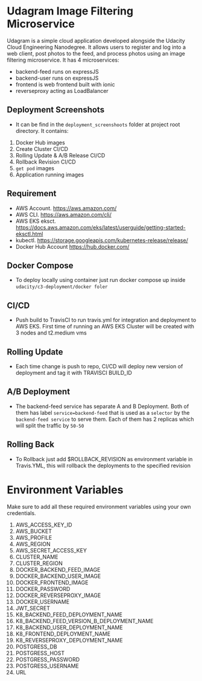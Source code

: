 # Udagram Image Filtering Microservice

Udagram is a simple cloud application developed alongside the Udacity Cloud Engineering Nanodegree. It allows users to register and log into a web client, post photos to the feed, and process photos using an image filtering microservice. It has 4 microservices:
- backend-feed runs on expressJS
- backend-user runs on expressJS
- frontend is web frontend built with ionic
- reverseproxy acting as LoadBalancer

## Deployment Screenshots
- It can be find in the `deployment_screenshoots` folder at project root directory. It contains:
1. Docker Hub images
2. Create Cluster CI/CD
3. Rolling Update & A/B Release CI/CD
4. Rollback Revision CI/CD
5. `get pod` images
6. Application running images

## Requirement
- AWS Account. https://aws.amazon.com/
- AWS CLI. https://aws.amazon.com/cli/
- AWS EKS eksct. https://docs.aws.amazon.com/eks/latest/userguide/getting-started-eksctl.html
- kubectl. https://storage.googleapis.com/kubernetes-release/release/
- Docker Hub Account https://hub.docker.com/

## Docker Compose
- To deploy locally using container just run docker compose up inside `udacity/c3-deployment/docker foler`

## CI/CD
- Push build to TravisCI to run travis.yml for integration and deployment to AWS EKS. First time of running an AWS EKS Cluster will be created with 3 nodes and t2.medium vms

## Rolling Update
- Each time change is push to repo, CI/CD will deploy new version of deployment and tag it with TRAVISCI BUILD_ID

## A/B Deployment
- The backend-feed service has separate A and B Deployment. Both of them has label `service=backend-feed` that is used as a `selector` by the `backend-feed service` to serve them. Each of them has 2 replicas which will split the traffic by `50-50`

## Rolling Back
- To Rollback just add $ROLLBACK_REVISION as environment variable in Travis.YML, this will rollback the deployments to the specified revision

# Environment Variables
Make sure to add all these required environment variables using your own credentials.
1. AWS_ACCESS_KEY_ID  
2. AWS_BUCKET  
3. AWS_PROFILE  
4. AWS_REGION  
5. AWS_SECRET_ACCESS_KEY  
6. CLUSTER_NAME  
7. CLUSTER_REGION  
8. DOCKER_BACKEND_FEED_IMAGE  
9. DOCKER_BACKEND_USER_IMAGE  
10. DOCKER_FRONTEND_IMAGE  
11. DOCKER_PASSWORD  
12. DOCKER_REVERSEPROXY_IMAGE  
13. DOCKER_USERNAME  
14. JWT_SECRET  
15. K8_BACKEND_FEED_DEPLOYMENT_NAME
16. K8_BACKEND_FEED_VERSION_B_DEPLOYMENT_NAME
16. K8_BACKEND_USER_DEPLOYMENT_NAME  
17. K8_FRONTEND_DEPLOYMENT_NAME  
18. K8_REVERSEPROXY_DEPLOYMENT_NAME  
19. POSTGRESS_DB  
20. POSTGRESS_HOST  
21. POSTGRESS_PASSWORD  
22. POSTGRESS_USERNAME  
23. URL